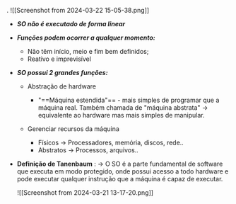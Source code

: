 .
	![[Screenshot from 2024-03-22 15-05-38.png]]
- ***SO não é executado de forma linear***

- ***Funções podem ocorrer a qualquer momento:***
	- Não têm início, meio e fim bem definidos;
	- Reativo e imprevisível
	
- ***SO possui 2 grandes funções:***

	- Abstração de hardware
		- "==Máquina estendida"== - mais simples de programar que a máquina real. Também chamada de "máquina abstrata" -> equivalente ao hardware mas mais simples de manipular.
		
	- Gerenciar recursos da máquina
		- Físicos
			-> Processadores, memória, discos, rede..
		- Abstratos
			-> Processos, arquivos..
			
- **Definição de Tanenbaum** : 
	-> O SO é a parte fundamental de software que executa em modo protegido, onde possui acesso a todo hardware e pode executar qualquer instrução que a máquina é capaz de executar.

	![[Screenshot from 2024-03-21 13-17-20.png]]